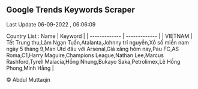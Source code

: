 

## Google Trends Keywords Scraper 
 
Last Update 06-09-2022 , 06:06:09

Country List :
 Name  | Keyword |
| ------------- | ------------- |
| VIETNAM | Tết Trung thu,Lâm Ngạn Tuấn,Atalanta,Johnny trí nguyễn,Xổ số miền nam ngày 5 tháng 9,Man Utd đấu với Arsenal,Giá xăng hôm nay,Pau FC,AS Roma,C1,Harry Maguire,Champions League,Nathan Lee,Marcus Rashford,Tyrell Malacia,Hồng Nhung,Bukayo Saka,Petrolimex,Lê Hồng Phong,Minh Hằng |



© Abdul Muttaqin 
